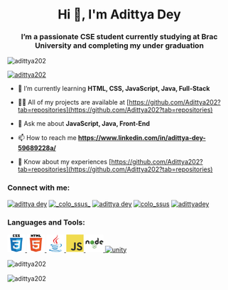 <h1 align="center">Hi 👋, I'm Adittya Dey</h1>
<h3 align="center">I’m a passionate CSE student currently studying at Brac University and completing my under graduation</h3>

<p align="left"> <img src="https://komarev.com/ghpvc/?username=adittya202&label=Profile%20views&color=0e75b6&style=flat" alt="adittya202" /> </p>

<p align="left"> <a href="https://github.com/ryo-ma/github-profile-trophy"><img src="https://github-profile-trophy.vercel.app/?username=adittya202" alt="adittya202" /></a> </p>

- 🌱 I’m currently learning **HTML, CSS, JavaScript, Java, Full-Stack**

- 👨‍💻 All of my projects are available at [https://github.com/Adittya202?tab=repositories](https://github.com/Adittya202?tab=repositories)

- 💬 Ask me about **JavaScript, Java, Front-End**

- 📫 How to reach me **https://www.linkedin.com/in/adittya-dey-59689228a/**

- 📄 Know about my experiences [https://github.com/Adittya202?tab=repositories](https://github.com/Adittya202?tab=repositories)

<h3 align="left">Connect with me:</h3>
<p align="left">
<a href="https://linkedin.com/in/adittya dey" target="blank"><img align="center" src="https://raw.githubusercontent.com/rahuldkjain/github-profile-readme-generator/master/src/images/icons/Social/linked-in-alt.svg" alt="adittya dey" height="30" width="40" /></a>
<a href="https://instagram.com/_colo_ssus_" target="blank"><img align="center" src="https://raw.githubusercontent.com/rahuldkjain/github-profile-readme-generator/master/src/images/icons/Social/instagram.svg" alt="_colo_ssus_" height="30" width="40" /></a>
<a href="https://www.youtube.com/c/adittya dey" target="blank"><img align="center" src="https://raw.githubusercontent.com/rahuldkjain/github-profile-readme-generator/master/src/images/icons/Social/youtube.svg" alt="adittya dey" height="30" width="40" /></a>
<a href="https://codeforces.com/profile/colo_ssus" target="blank"><img align="center" src="https://raw.githubusercontent.com/rahuldkjain/github-profile-readme-generator/master/src/images/icons/Social/codeforces.svg" alt="colo_ssus" height="30" width="40" /></a>
<a href="https://www.leetcode.com/adittyadey" target="blank"><img align="center" src="https://raw.githubusercontent.com/rahuldkjain/github-profile-readme-generator/master/src/images/icons/Social/leet-code.svg" alt="adittyadey" height="30" width="40" /></a>
</p>

<h3 align="left">Languages and Tools:</h3>
<p align="left"> <a href="https://www.w3schools.com/css/" target="_blank" rel="noreferrer"> <img src="https://raw.githubusercontent.com/devicons/devicon/master/icons/css3/css3-original-wordmark.svg" alt="css3" width="40" height="40"/> </a> <a href="https://www.w3.org/html/" target="_blank" rel="noreferrer"> <img src="https://raw.githubusercontent.com/devicons/devicon/master/icons/html5/html5-original-wordmark.svg" alt="html5" width="40" height="40"/> </a> <a href="https://www.java.com" target="_blank" rel="noreferrer"> <img src="https://raw.githubusercontent.com/devicons/devicon/master/icons/java/java-original.svg" alt="java" width="40" height="40"/> </a> <a href="https://developer.mozilla.org/en-US/docs/Web/JavaScript" target="_blank" rel="noreferrer"> <img src="https://raw.githubusercontent.com/devicons/devicon/master/icons/javascript/javascript-original.svg" alt="javascript" width="40" height="40"/> </a> <a href="https://nodejs.org" target="_blank" rel="noreferrer"> <img src="https://raw.githubusercontent.com/devicons/devicon/master/icons/nodejs/nodejs-original-wordmark.svg" alt="nodejs" width="40" height="40"/> </a> <a href="https://unity.com/" target="_blank" rel="noreferrer"> <img src="https://www.vectorlogo.zone/logos/unity3d/unity3d-icon.svg" alt="unity" width="40" height="40"/> </a> </p>

<p><img align="center" src="https://github-readme-stats.vercel.app/api/top-langs?username=adittya202&show_icons=true&locale=en&layout=compact" alt="adittya202" /></p>

<p><img align="center" src="https://github-readme-streak-stats.herokuapp.com/?user=adittya202&" alt="adittya202" /></p>
